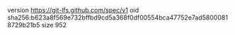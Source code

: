 version https://git-lfs.github.com/spec/v1
oid sha256:b623a8f569e732bffbd9cd5a368f0df00554bca47752e7ad58000818729b21b5
size 952
